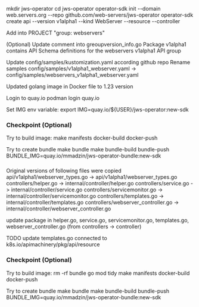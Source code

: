 mkdir jws-operator
cd jws-operator
operator-sdk init --domain web.servers.org --repo github.com/web-servers/jws-operator
operator-sdk create api --version v1alpha1 --kind WebServer --resource --controller

Add into PROJECT
"group: webservers"

(Optional) Update comment into greoupversion_info.go
Package v1alpha1 contains API Schema definitions for the webservers v1alpha1 API group

Update config/samples/kustomization.yaml according github repo
Rename samples config/samples/v1alpha1_webserver.yaml -> config/samples/webservers_v1alpha1_webserver.yaml

Updated golang image in Docker file to 1.23 version

Login to quay.io
podman login quay.io

Set IMG env variable:
export IMG=quay.io/${USER}/jws-operator:new-sdk

### Checkpoint (Optional)
Try to build image:
make manifests docker-build docker-push

Try to create bundle
make bundle
make bundle-build bundle-push BUNDLE_IMG=quay.io/mmadzin/jws-operator-bundle:new-sdk
###

Original versions of following files were copied
api/v1alpha1/webserver_types.go -> api/v1alpha1/webserver_types.go
controllers/helper.go -> internal/controller/helper.go
controllers/service.go -> internal/controller/service.go
controllers/servicemonitor.go -> internal/controller/servicemonitor.go
controllers/templates.go -> internal/controller/templates.go
controllers/webserver_controller.go -> internal/controller/webserver_controller.go

update package in helper.go, service.go, servicemonitor.go, templates.go, webserver_controller.go (from controllers -> controller)

TODO
update templates.go connected to k8s.io/apimachinery/pkg/api/resource

### Checkpoint (Optional)
Try to build image:
rm -rf bundle
go mod tidy
make manifests docker-build docker-push

Try to create bundle
make bundle
make bundle-build bundle-push BUNDLE_IMG=quay.io/mmadzin/jws-operator-bundle:new-sdk
###


